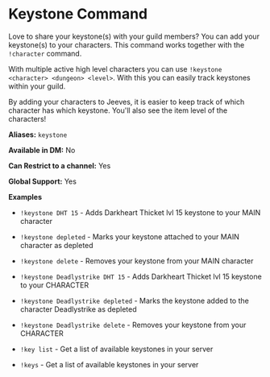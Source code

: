 # Keystone Command

Love to share your keystone(s) with your guild members? You can add your keystone(s) to your characters. This command works together with the `!character` command.

With multiple active high level characters you can use `!keystone <character> <dungeon> <level>`. With this you can easily track keystones within your guild.

By adding your characters to Jeeves, it is easier to keep track of which character has which keystone. You'll also see the item level of the characters!

**Aliases:** `keystone`

**Available in DM:** No

**Can Restrict to a channel:** Yes

**Global Support:** Yes

**Examples**

* `!keystone DHT 15` - Adds Darkheart Thicket lvl 15 keystone to your MAIN character

* `!keystone depleted`  - Marks your keystone attached to your MAIN character as depleted

* `!keystone delete` - Removes your keystone from your MAIN character

* `!keystone Deadlystrike DHT 15` - Adds Darkheart Thicket lvl 15 keystone to your CHARACTER

* `!keystone Deadlystrike depleted` - Marks the keystone added to the character Deadlystrike as depleted

* `!keystone Deadlystrike delete` - Removes your keystone from your CHARACTER

* `!key list` - Get a list of available keystones in your server

* `!keys` - Get a list of available keystones in your server
